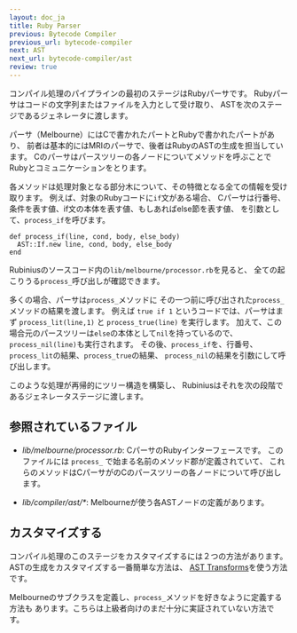```yaml
---
layout: doc_ja
title: Ruby Parser
previous: Bytecode Compiler
previous_url: bytecode-compiler
next: AST
next_url: bytecode-compiler/ast
review: true
---
```


コンパイル処理のパイプラインの最初のステージはRubyパーサです。
Rubyパーサはコードの文字列またはファイルを入力として受け取り、
ASTを次のステージであるジェネレータに渡します。

パーサ（Melbourne）にはCで書かれたパートとRubyで書かれたパートがあり、
前者は基本的にはMRIのパーサで、後者はRubyのASTの生成を担当しています。
Cのパーサはパースツリーの各ノードについてメソッドを呼ぶことで
Rubyとコミュニケーションをとります。

各メソッドは処理対象となる部分木について、その特徴となる全ての情報を受け取ります。
例えば、対象のRubyコードに`if`文がある場合、
Cパーサは行番号、条件を表す値、if文の本体を表す値、もしあればelse節を表す値、
を引数として、`process_if`を呼びます。

    def process_if(line, cond, body, else_body)
      AST::If.new line, cond, body, else_body
    end

Rubiniusのソースコード内の`lib/melbourne/processor.rb`を見ると、
全ての起こりうる`process_`呼び出しが確認できます。

多くの場合、パーサは`process_`メソッドに
その一つ前に呼び出された`process_`メソッドの結果を渡します。
例えば `true if 1` というコードでは、パーサはまず `process_lit(line,1)` と
`process_true(line)` を実行します。
加えて、この場合元のパースツリーは`else`の本体として`nil`を持っているので、
 `process_nil(line)`も実行されます。
その後、`process_if`を、行番号、`process_lit`の結果、`process_true`の結果、
`process_nil`の結果を引数にして呼び出します。

このような処理が再帰的にツリー構造を構築し、
Rubiniusはそれを次の段階であるジェネレータステージに渡します。

## 参照されているファイル

* *lib/melbourne/processor.rb*: CパーサのRubyインターフェースです。
  このファイルには `process_` で始まる名前のメソッド郡が定義されていて、
  これらのメソッドはCパーサがのCのパースツリーの各ノードについて呼び出します。

* *lib/compiler/ast/\**: Melbourneが使う各ASTノードの定義があります。

## カスタマイズする

コンパイル処理のこのステージをカスタマイズするには２つの方法があります。
ASTの生成をカスタマイズする一番簡単な方法は、
[AST Transforms](/doc/en/bytecode-compiler/transformations/)を使う方法です。

Melbourneのサブクラスを定義し、`process_`メソッドを好きなように定義する方法も
あります。こちらは上級者向けのまだ十分に実証されていない方法です。
